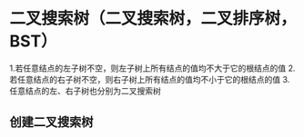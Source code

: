 # 二叉搜索树（二叉搜索树，二叉排序树，BST）
1.若任意结点的左子树不空，则左子树上所有结点的值均不大于它的根结点的值
2. 若任意结点的右子树不空，则右子树上所有结点的值均不小于它的根结点的值
3.任意结点的左、右子树也分别为二叉搜索树

## 创建二叉搜索树


